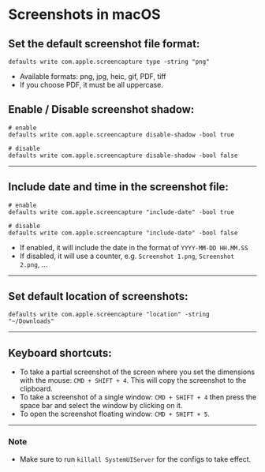 # Screenshots in macOS

## Set the default screenshot file format:

```shell
defaults write com.apple.screencapture type -string "png"
```

- Available formats: png, jpg, heic, gif, PDF, tiff
- If you choose PDF, it must be all uppercase.

## Enable / Disable screenshot shadow:

```shell
# enable
defaults write com.apple.screencapture disable-shadow -bool true

# disable
defaults write com.apple.screencapture disable-shadow -bool false
```

---

## Include date and time in the screenshot file:

```shell
# enable
defaults write com.apple.screencapture "include-date" -bool true

# disable
defaults write com.apple.screencapture "include-date" -bool false
```

- If enabled, it will include the date in the format of `YYYY-MM-DD HH.MM.SS`
- If disabled, it will use a counter, e.g. `Screenshot 1.png`, `Screenshot 2.png`, ...

---

## Set default location of screenshots:

```shell
defaults write com.apple.screencapture "location" -string "~/Downloads"
```

---

## Keyboard shortcuts:

- To take a partial screenshot of the screen where you set the dimensions with the mouse: `CMD + SHIFT + 4`. This will copy the screenshot to the clipboard.
- To take a screenshot of a single window: `CMD + SHIFT + 4` then press the space bar and select the window by clicking on it.
- To open the screenshot floating window: `CMD + SHIFT + 5`.

---

### Note

- Make sure to run `killall SystemUIServer` for the configs to take effect.

